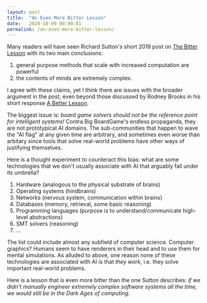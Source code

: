```yaml
---
layout: post
title:  "An Even More Bitter Lesson"
date:   2020-10-09 00:00:01
permalink: /an-even-more-bitter-lesson/
---
```


Many readers will have seen Richard Sutton's short 2019 post on [The Bitter Lesson](http://www.incompleteideas.net/IncIdeas/BitterLesson.html)
with its two main conclusions:

1. general purpose methods that scale with increased computation are powerful
2. the contents of minds are extremely complex.

I agree with these claims, yet I think there are issues with the broader argument in the post, even beyond those
discussed by Rodney Brooks in his short response [A Better Lesson](https://rodneybrooks.com/a-better-lesson/).

The biggest issue is: *board game solvers should not be the reference point for intelligent systems!*
Contra Big BoardGame's endless propaganda, they are not prototypical AI domains.
The sub-communities that happen to wave the "AI flag" at any given time are arbitrary, and sometimes even worse than arbitary
since tools that solve real-world problems have other ways of justifying themselves.

Here is a thought experiment to counteract this bias: what are some technologies that we don't usually associate with AI that arguably fall under its umbrella?

1. Hardware (analogous to the physical substrate of brains)
2. Operating systems (hindbrains)
3. Networks (nervous system, communication within brains)
4. Databases (memory, retrieval, some basic reasoning)
5. Programming languages (purpose is to understand/communicate high-level abstractions)
6. SMT solvers (reasoning)
7. ...

The list could include almost any subfield of computer science. Computer graphics? Humans seem to have renderers in their head and to use them for mental simulations.
As alluded to above, one reason none of these technologies are associated with AI is that *they work*, i.e. they solve important real-world problems.

Here is a lesson that is even more bitter than the one Sutton describes: *if we didn't manually engineer extremely complex software systems all the time,
we would still be in the Dark Ages of computing*.
